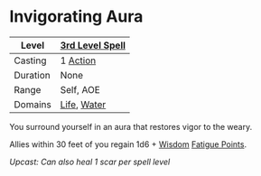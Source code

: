 # Invigorating Aura

| Level    | [3rd Level Spell](../../../Spell%20Level.md)                                         |
| -------- | ------------------------------------------------------------------------------------ |
| Casting  | 1 [Action](../../../../Game%20Procedures/Action.md)                                  |
| Duration | None                                                                                 |
| Range    | Self, AOE                                                                            |
| Domains  | [Life](../../../Spell%20Domains/Life.md), [Water](../../../Spell%20Domains/Water.md) |


You surround yourself in an aura that restores vigor to the weary.

Allies within 30 feet of you regain 1d6 + [Wisdom](../../../../Player%20Characters/Chosen%20Statistics/Wisdom.md) [Fatigue Points](../../../../Player%20Characters/Derived%20Statistics/Fatigue%20Points.md).

*Upcast: Can also heal 1 scar per spell level*